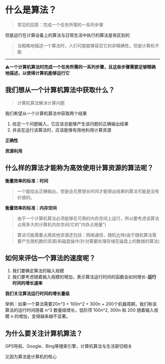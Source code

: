 # 什么是算法？
> 常见的回答：完成一个任务所需的一系列步骤

但是运行在计算设备上的算法与日常生活中执行的算法是有区别的

> 当粗略地描述一个算法时，人们可能能够容忍它的非精确性，但是计算机不能

-------
⚠️**一个计算机算法时完成一个任务所需的一系列步骤，且这些步骤需要足够精确地描述，以使得计算机能够运行它**

## 我们想从一个计算机算法中获取什么？

> 计算机算法解决计算问题

我们希望从一个计算机算法中获取两个结果

1. 给定一个问题输入，它应该总能够产生该问题的正确输出结果
2. 并且在运行该算法时，应该能够有效地利用计算资源

**正确性**

**资源利用**

## 什么样的算法才能称为高效使用计算资源的算法呢？

**衡量效率的标准：时间**

> 一个能给出正确输出，但是会花费很长时间才能得出结果的算法可能是没有价值的。

**衡量效率的标准：内存空间**

> 由于一个计算机算法必须能够在可用的内存空间上运行，所以要考虑该算法占用多大的计算机内存空间(它的"内存占用量")

> 算法可能需要占用其他资源还包括：网络通信，随机比特(由于随机算法需要产生随机数的资源)和磁盘操作(针对需要处理存储在磁盘上的数据的算法)

## 如何来评估一个算法的速度呢？

1. 我们要确定算法的输入规模
2. 我们要考虑随着输入规模的增加，表示算法运行时间的函数会如何增长-**运行时间的增长速率**

**我们关注算法运行时间的增长量级**

举例：如果一个算法需要20n^3 + 100n^2 + 300n + 200个机器周期，我们称该算法的运行时间随着 n^3 数量级增长，低阶项 100n^2, 300n 和 200 随着输入规模 n 的增加，变得越来越不显著。

## 为什么要关注计算机算法？

GPS导航、Google、Bing等搜索引擎，计算机算法与生活密切相关

又因为算法是计算机的核心







